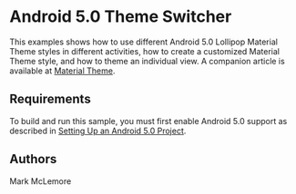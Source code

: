 Android 5.0 Theme Switcher
==========================

This examples shows how to use different Android 5.0 Lollipop Material Theme 
styles in different activities, how to create a customized
Material Theme style, and how to theme an individual view.
A companion article is available at
[Material Theme](http://developer.xamarin.com/guides/android/user_interface/material_theme).

Requirements
------------

To build and run this sample, you must first enable Android 5.0 support as 
described in 
[Setting Up an Android 5.0 Project](http://developer.xamarin.com/guides/android/platform_features/introduction_to_lollipop#settingup).

Authors
-------
Mark McLemore

